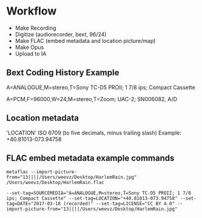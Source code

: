 # Workflow

- Make Recording
- Digitize (audiorecorder, bext, 96/24)
- Make FLAC (embed metadata and location picture/map)
- Make Opus
- Upload to IA

## Bext Coding History Example
A=ANALOGUE,M=stereo,T=Sony TC-D5 PROII; 1 7/8 ips; Compact Cassette

A=PCM,F=96000,W=24,M=stereo,T=Zoom; UAC-2; SN006082, A/D

## Location metadata
'LOCATION'  ISO 6709 (to five decimals, minus trailing slash) Example: +40.81013-073.94758

## FLAC embed metadata example commands
`metaflac --import-picture-from="13||||/Users/weevz/Desktop/HarlemRain.jpg" /Users/weevz/Desktop/HarlemRain.flac`

`--set-tag=SOURCEMEDIA="A=ANALOGUE,M=stereo,T=Sony TC-D5 PROII; 1 7/8 ips; Compact Cassette" --set-tag=LOCATION="+40.81013-073.94758" --set-tag=DATE="2017-03-18 (recorded)" --set-tag=LICENSE="CC BY 4.0" --import-picture-from="13||||/Users/weevz/Desktop/HarlemRain.jpg"`
